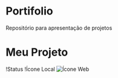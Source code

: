 # Portifolio
Repositório para apresentação de projetos

# Meu Projeto

!Status
!Ícone Local
![Ícone Web](https://github.com/Readme-Workflows/Readme-Icons)
